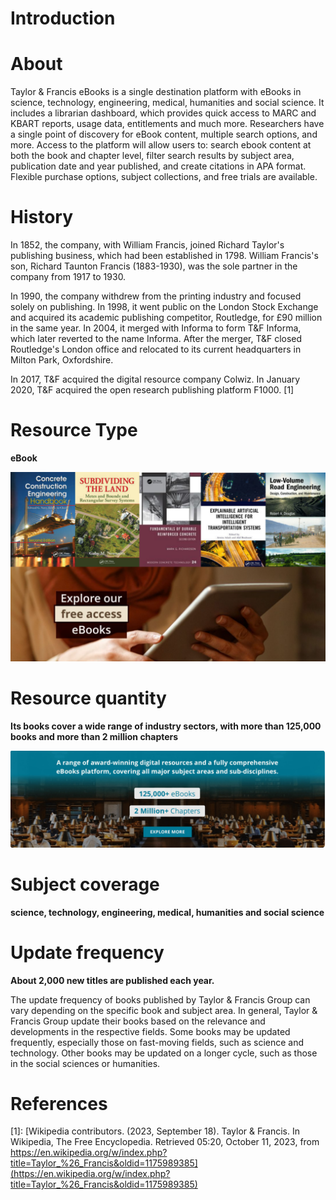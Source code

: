 # Introduction

# About

Taylor & Francis eBooks is a single destination platform with eBooks in science, technology, engineering, medical, humanities and social science. It includes a librarian dashboard, which provides quick access to MARC and KBART reports, usage data, entitlements and much more. Researchers have a single point of discovery for eBook content, multiple search options, and more. Access to the platform will allow users to: search ebook content at both the book and chapter level, filter search results by subject area, publication date and year published, and create citations in APA format. Flexible purchase options, subject collections, and free trials are available.

# History

In 1852, the company, with William Francis, joined Richard Taylor's publishing business, which had been established in 1798. William Francis's son, Richard Taunton Francis (1883-1930), was the sole partner in the company from 1917 to 1930.

In 1990, the company withdrew from the printing industry and focused solely on publishing. In 1998, it went public on the London Stock Exchange and acquired its academic publishing competitor, Routledge, for £90 million in the same year. In 2004, it merged with Informa to form T&F Informa, which later reverted to the name Informa. After the merger, T&F closed Routledge's London office and relocated to its current headquarters in Milton Park, Oxfordshire.

In 2017, T&F acquired the digital resource company Colwiz. In January 2020, T&F acquired the open research publishing platform F1000. [1]

# Resource Type

**eBook**

![](02_img/02_type.png)


# Resource quantity

**Its books cover a wide range of industry sectors, with more than 125,000 books and more than 2 million chapters**

![](02_img/02_counts.png)

# Subject coverage

**science, technology, engineering, medical, humanities and social science**

# Update frequency

**About 2,000 new titles are published each year.**

The update frequency of books published by Taylor & Francis Group can vary depending on the specific book and subject area. In general, Taylor & Francis Group update their books based on the relevance and developments in the respective fields.
Some books may be updated frequently, especially those on fast-moving fields, such as science and technology. Other books may be updated on a longer cycle, such as those in the social sciences or humanities.

# References

[1]: [Wikipedia contributors. (2023, September 18). Taylor & Francis. In Wikipedia, The Free Encyclopedia. Retrieved 05:20, October 11, 2023, from https://en.wikipedia.org/w/index.php?title=Taylor_%26_Francis&oldid=1175989385](https://en.wikipedia.org/w/index.php?title=Taylor_%26_Francis&oldid=1175989385)
